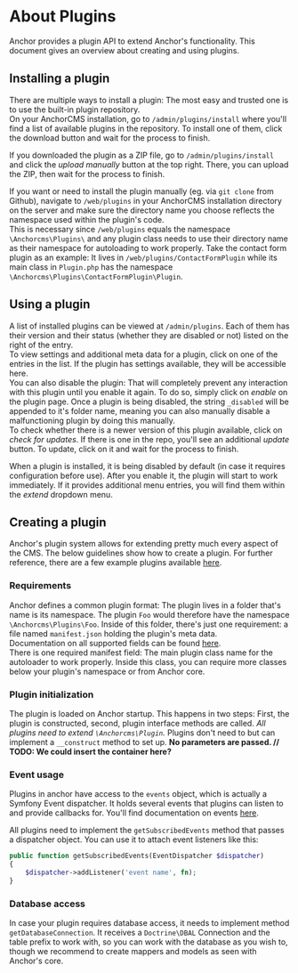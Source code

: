 # About Plugins
Anchor provides a plugin API to extend Anchor's functionality. This document gives an overview about creating and using plugins.

## Installing a plugin
There are multiple ways to install a plugin: The most easy and trusted one is to use the built-in plugin repository.  
On your AnchorCMS installation, go to `/admin/plugins/install` where you'll find a list of available plugins in the repository. To install one of them, click the download button and wait for the process to finish.  

If you downloaded the plugin as a ZIP file, go to `/admin/plugins/install` and click the *upload manually* button at the top right. There, you can upload the ZIP, then wait for the process to finish.

If you want or need to install the plugin manually (eg. via `git clone` from Github), navigate to `/web/plugins` in your AnchorCMS installation directory on the server and make sure the directory name you choose reflects the namespace used within the plugin's code.  
This is necessary since `/web/plugins` equals the namespace `\Anchorcms\Plugins\` and any plugin class needs to use their directory name as their namespace for autoloading to work properly. Take the contact form plugin as an example: It lives in `/web/plugins/ContactFormPlugin` while its main class in `Plugin.php` has the namespace `\Anchorcms\Plugins\ContactFormPlugin\Plugin`.

## Using a plugin
A list of installed plugins can be viewed at `/admin/plugins`. Each of them has their version and their status (whether they are disabled or not) listed on the right of the entry.  
To view settings and additional meta data for a plugin, click on one of the entries in the list. If the plugin has settings available, they will be accessible here.  
You can also disable the plugin: That will completely prevent any interaction with this plugin until you enable it again. To do so, simply click on *enable* on the plugin page. Once a plugin is being disabled, the string `_disabled` will be appended to it's folder name, meaning you can also manually disable a malfunctioning plugin by doing this manually.  
To check whether there is a newer version of this plugin available, click on *check for updates*. If there is one in the repo, you'll see an additional *update* button. To update, click on it and wait for the process to finish.

When a plugin is installed, it is being disabled by default (in case it requires configuration before use). After you enable it, the plugin will start to work immediately. If it provides additional menu entries, you will find them within the *extend* dropdown menu.

## Creating a plugin
Anchor's plugin system allows for extending pretty much every aspect of the CMS.  The below guidelines show how to create a plugin. For further reference, there are a few example plugins available [here](examples/index.md).

### Requirements
Anchor defines a common plugin format: The plugin lives in a folder that's name is its namespace. The plugin `Foo` would therefore have the namespace `\Anchorcms\Plugins\Foo`. Inside of this folder, there's just one requirement: a file named `manifest.json` holding the plugin's meta data.  
Documentation on all supported fields can be found [here](manifest/index.md).  
There is one required manifest field: The main plugin class name for the autoloader to work properly. Inside this class, you can require more classes below your plugin's namespace or from Anchor core.

### Plugin initialization
The plugin is loaded on Anchor startup. This happens in two steps: First, the plugin is constructed, second, plugin interface methods are called. *All plugins need to extend `\Anchorcms\Plugin`.* Plugins don't need to but can implement a `__construct` method to set up. **No parameters are passed. // TODO: We could insert the container here?**  

### Event usage
Plugins in anchor have access to the `events` object, which is actually a Symfony Event dispatcher. It holds several events that plugins can listen to and provide callbacks for. You'll find documentation on events [here](events/index.md).

All plugins need to implement the `getSubscribedEvents` method that passes a dispatcher object. You can use it to attach event listeners like this:

````php
public function getSubscribedEvents(EventDispatcher $dispatcher)
{
    $dispatcher->addListener('event name', fn);
}
````

### Database access
In case your plugin requires database access, it needs to implement method `getDatabaseConnection`. It receives a `Doctrine\DBAL` Connection and the table prefix to work with, so you can work with the database as you wish to, though we recommend to create mappers and models as seen with Anchor's core.
